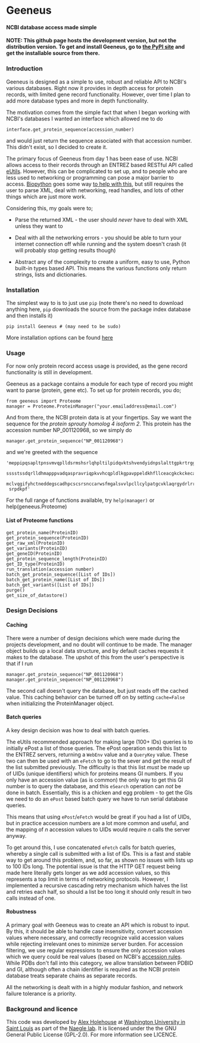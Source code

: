 # Geeneus
#### NCBI database access made simple

**NOTE: This github page hosts the development version, but not the distribution version. To get and install Geeneus, go to [the PyPI site](http://pypi.python.org/pypi/Geeneus/) and get the installable source from there.**

### Introduction
Geeneus is designed as a simple to use, robust and reliable API to NCBI's various databases. Right now it provides in depth access for protein records, with limited gene record functionality. However, over time I plan to add more database types and more in depth functionality.

The motivation comes from the simple fact that when I began working with NCBI's databases I wanted an interface which allowed me to do

    interface.get_protein_sequence(accession_number)

and would just return the sequence associated with that accession number. This didn't exist, so I decided to create it.

The primary focus of Geeneus from day 1 has been ease of use. NCBI allows access to their records through an ENTREZ based RESTful API called [eUtils](http://www.ncbi.nlm.nih.gov/books/NBK25500/). However, this can be complicated to set up, and to people who are less used to networking or programming can pose a major barrier to access. [Biopython](http://biopython.org/) goes some way [to help with this](http://biopython.org/DIST/docs/tutorial/Tutorial.html#htoc98), but still requires the user to parse XML, deal with networking, read handles, and lots of other things which are just more work.

Considering this, my goals were to;

* Parse the returned XML - the user should *never* have to deal with XML unless they want to

* Deal with all the networking errors - you should be able to turn your internet connection off while running and the system doesn't crash (it will probably stop getting results though)

* Abstract any of the complexity to create a uniform, easy to use, Python built-in types based API. This means the various functions only return strings, lists and dictionaries.

### Installation
The simplest way to is to just use `pip` (note there's no need to download anything here, `pip` downloads the source from the package index database and then installs it)

    pip install Geeneus # (may need to be sudo)

More installation options can be found [here](http://pypi.python.org/pypi/Geeneus/)

### Usage

For now only protein record access usage is provided, as the gene record functionality is still in development.

Geeneus as a package contains a module for each type of record you might want to parse (protein, gene etc). To set up for protein records, you do;

    from geeneus import Proteome
    manager = Proteome.ProteinManager("your.emailaddress@email.com")

And from there, the NCBI protein data is at your fingertips. Say we want the sequence for the *protein sprouty homolog 4 isoform 2*. This protein has the accession number NP_001120968, so we simply do

    manager.get_protein_sequence("NP_001120968")

and we're greeted with the sequence

    'meppipqsapltpnsvmvqplldsrmshsrlqhpltilpidqvktshvendyidnpslalttgpkrtrggapelaptparcdqdvthhwisfsgrpssvs
     sssstssdqrlldhmapppvadqaspravriqpkvvhcqpldlkgpavppeldkhfllceacgkckckecasprtlpscwvcnqeclcsaqtlvnygtc
     mclvqgifyhctneddegscadhpcscsrsnccarwsfmgalsvvlpcllcylpatgcvklaqrgydrlrrpgcrckhtnsvickaasgdakt
     srpdkpf'

For the full range of functions available, try `help(manager)` or help(geneeus.Proteome) 

#### List of Proteome functions
    get_protein_name(ProteinID)
    get_protein_sequence(ProteinID)
    get_raw_xml(ProteinID)
    get_variants(ProteinID)
    get_geneID(ProteinID)
    get_protein_sequence_length(ProteinID)
    get_ID_type(ProteinID)
    run_translation(accession number)
    batch_get_protein_sequence([List of IDs])
    batch_get_protein_name([List of IDs])
    batch_get_variants([List of IDs])
    purge()
    get_size_of_datastore()

### Design Decisions

#### Caching 
There were a number of design decisions which were made during the projects development, and no doubt will continue to be made. The manager object builds up a local data structure, and by default caches requests it makes to the database. The upshot of this from the user's perspective is that if I run

    manager.get_protein_sequence("NP_001120968")
    manager.get_protein_sequence("NP_001120968")

The second call doesn't query the database, but just reads off the cached value. This caching behavior can be turned off on by setting `cache=False` when initializing the ProteinManager object.

#### Batch queries 
A key design decision was how to deal with batch queries.

The eUtils recommended approach for making large (100+ IDs) queries is to initially ePost a list of those queries. The ePost operation sends this list to the ENTREZ servers, returning a `WebEnv` value and a `QueryKey` value. These two can then be used with an `eFetch` to go to the sever and get the result of the list submitted previously. The difficulty is that this list *must* be made up of UIDs (unique identifiers) which for proteins means GI numbers. If you only have an accession value (as is common) the only way to get this GI number is to query the database, and this `eSearch` operation can *not* be done in batch. Essentially, this is a chicken and egg problem - to get the GIs we need to do an `ePost` based batch query we have to run serial database queries.

This means that using `ePost`/`eFetch` would be great if you had a list of UIDs, but in practice accession numbers are a lot more common and useful, and the mapping of *n* accession values to UIDs would require *n* calls the server anyway. 

To get around this, I use concatenated `eFetch` calls for batch queries, whereby a single call is submitted with a list of IDs. This is a fast and stable way to get around this problem, and, so far, as shown no issues with lists up to 100 IDs long. The potential issue is that the HTTP GET request being made here literally gets longer as we add accession values, so this represents a top limit in terms of networking protocols. However, I implemented a recursive cascading retry mechanism which halves the list and retries each half, so should a list be too long it should only result in two calls instead of one.

#### Robustness
A primary goal with Geeneus was to create an API which is robust to input. By this, it should be able to handle case insensitivity, convert accession values where necessary, and correctly recognize valid accession values while rejecting irrelevant ones to minimize server burden. For accession filtering, we use regular expressions to ensure the only accession values which we query could be real values (based on NCBI's [accession rules](http://www.ncbi.nlm.nih.gov/Sequin/acc.html). While PDBs don't fall into this category, we allow translation between PDBID and GI, although often a chain identifier is required as the NCBI protein database treats separate chains as separate records.

All the networking is dealt with in a highly modular fashion, and network failure tolerance is a priority.

### Background and licence
This code was developed by [Alex Holehouse](http://holehouse.org) at [Washington University in Saint Louis](http://www.wustl.edu/) as part of the [Naegle lab](http://naegle.wustl.edu/people/lab_members.html). It is licensed under the the GNU General Public License (GPL-2.0). For more information see LICENCE.

